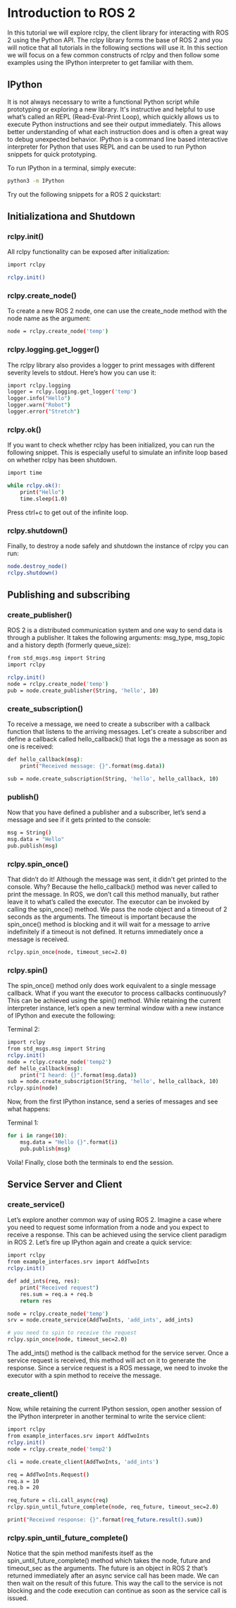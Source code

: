 # Introduction to ROS 2
In this tutorial we will explore rclpy, the client library for interacting with ROS 2 using the Python API. The rclpy library forms the base of ROS 2 and you will notice that all tutorials in the following sections will use it. In this section we will focus on a few common constructs of rclpy and then follow some examples using the IPython interpreter to get familiar with them.

## IPython
It is not always necessary to write a functional Python script while prototyping or exploring a new library. It's instructive and helpful to use what’s called an REPL (Read-Eval-Print Loop), which quickly allows us to execute Python instructions and see their output immediately. This allows better understanding of what each instruction does and is often a great way to debug unexpected behavior. IPython is a command line based interactive interpreter for Python that uses REPL and can be used to run Python snippets for quick prototyping.

To run IPython in a terminal, simply execute:
```{.bash .shell-prompt}
python3 -m IPython
```

Try out the following snippets for a ROS 2 quickstart:

## Initializationa and Shutdown
### rclpy.init()
All rclpy functionality can be exposed after initialization:
```{.bash .shell-prompt}
import rclpy

rclpy.init()
```

### rclpy.create_node()
To create a new ROS 2 node, one can use the create_node method with the node name as the argument:
```{.bash .shell-prompt}
node = rclpy.create_node('temp')
```

### rclpy.logging.get_logger()
The rclpy library also provides a logger to print messages with different severity levels to stdout. Here’s how you can use it:
```{.bash .shell-prompt}
import rclpy.logging
logger = rclpy.logging.get_logger('temp')
logger.info("Hello")
logger.warn("Robot")
logger.error("Stretch")
```

### rclpy.ok()
If you want to check whether rclpy has been initialized, you can run the following snippet. This is especially useful to simulate an infinite loop based on whether rclpy has been shutdown.
```{.bash .shell-prompt}
import time

while rclpy.ok():
	print("Hello")
	time.sleep(1.0)
```

Press ctrl+c to get out of the infinite loop.

### rclpy.shutdown()
Finally, to destroy a node safely and shutdown the instance of rclpy you can run:

```{.bash .shell-prompt}
node.destroy_node()
rclpy.shutdown()
```

## Publishing and subscribing
### create_publisher()
ROS 2 is a distributed communication system and one way to send data is through a publisher. It takes the following arguments: msg_type, msg_topic and a history depth (formerly queue_size):
```{.bash .shell-prompt}
from std_msgs.msg import String
import rclpy

rclpy.init()
node = rclpy.create_node('temp')
pub = node.create_publisher(String, 'hello', 10)
```

### create_subscription()
To receive a message, we need to create a subscriber with a callback function that listens to the arriving messages. Let's create a subscriber and define a callback called hello_callback() that logs the a message as soon as one is received:
```{.bash .shell-prompt}
def hello_callback(msg):
	print("Received message: {}".format(msg.data))

sub = node.create_subscription(String, 'hello', hello_callback, 10)
```

### publish()
Now that you have defined a publisher and a subscriber, let’s send a message and see if it gets printed to the console:
```{.bash .shell-prompt}
msg = String()
msg.data = "Hello"
pub.publish(msg)
```

### rclpy.spin_once()
That didn’t do it! Although the message was sent, it didn't get printed to the console. Why? Because the hello_callback() method was never called to print the message. In ROS, we don’t call this method manually, but rather leave it to what’s called the executor. The executor can be invoked by calling the spin_once() method. We pass the node object and a timeout of 2 seconds as the arguments. The timeout is important because the spin_once() method is blocking and it will wait for a message to arrive indefinitely if a timeout is not defined. It returns immediately once a message is received.
```{.bash .shell-prompt}
rclpy.spin_once(node, timeout_sec=2.0)
```

### rclpy.spin()
The spin_once() method only does work equivalent to a single message callback. What if you want the executor to process callbacks continuously? This can be achieved using the spin() method. While retaining the current interpreter instance, let’s open a new terminal window with a new instance of IPython and execute the following:

Terminal 2:
```{.bash .shell-prompt}
import rclpy
from std_msgs.msg import String
rclpy.init()
node = rclpy.create_node('temp2')
def hello_callback(msg):
	print("I heard: {}".format(msg.data))
sub = node.create_subscription(String, 'hello', hello_callback, 10)
rclpy.spin(node)
```

Now, from the first IPython instance, send a series of messages and see what happens:

Terminal 1:
```{.bash .shell-prompt}
for i in range(10):
	msg.data = "Hello {}".format(i)
	pub.publish(msg)
```

Voila! Finally, close both the terminals to end the session.

## Service Server and Client
### create_service()
Let’s explore another common way of using ROS 2. Imagine a case where you need to request some information from a node and you expect to receive a response. This can be achieved using the service client paradigm in ROS 2. Let’s fire up IPython again and create a quick service:
```{.bash .shell-prompt}
import rclpy
from example_interfaces.srv import AddTwoInts
rclpy.init()

def add_ints(req, res):
 	print("Received request")
 	res.sum = req.a + req.b
 	return res

node = rclpy.create_node('temp')
srv = node.create_service(AddTwoInts, 'add_ints', add_ints)

# you need to spin to receive the request
rclpy.spin_once(node, timeout_sec=2.0)
```

The add_ints() method is the callback method for the service server. Once a service request is received, this method will act on it to generate the response. Since a service request is a ROS message, we need to invoke the executor with a spin method to receive the message.

### create_client()
Now, while retaining the current IPython session, open another session of the IPython interpreter in another terminal to write the service client:
```{.bash .shell-prompt}
import rclpy
from example_interfaces.srv import AddTwoInts
rclpy.init()
node = rclpy.create_node('temp2')

cli = node.create_client(AddTwoInts, 'add_ints')

req = AddTwoInts.Request()
req.a = 10
req.b = 20

req_future = cli.call_async(req)
rclpy.spin_until_future_complete(node, req_future, timeout_sec=2.0)

print("Received response: {}".format(req_future.result().sum))
```

### rclpy.spin_until_future_complete()
Notice that the spin method manifests itself as the spin_until_future_complete() method which takes the node, future and timeout_sec as the arguments. The future is an object in ROS 2 that’s returned immediately after an async service call has been made. We can then wait on the result of this future. This way the call to the service is not blocking and the code execution can continue as soon as the service call is issued.
